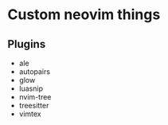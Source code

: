 # Custom neovim things
## Plugins
- ale
- autopairs
- glow
- luasnip
- nvim-tree
- treesitter
- vimtex


